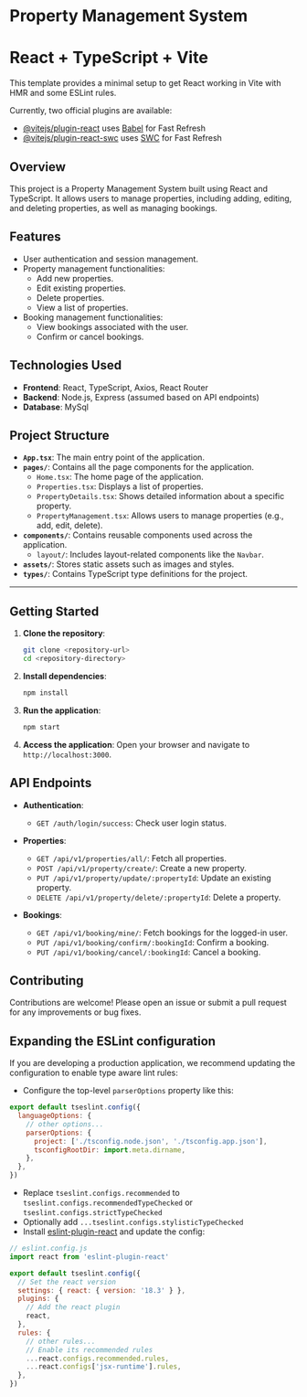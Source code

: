 
# Property Management System

# React + TypeScript + Vite

This template provides a minimal setup to get React working in Vite with HMR and some ESLint rules.

Currently, two official plugins are available:

- [@vitejs/plugin-react](https://github.com/vitejs/vite-plugin-react/blob/main/packages/plugin-react/README.md) uses [Babel](https://babeljs.io/) for Fast Refresh
- [@vitejs/plugin-react-swc](https://github.com/vitejs/vite-plugin-react-swc) uses [SWC](https://swc.rs/) for Fast Refresh

## Overview
This project is a Property Management System built using React and TypeScript. It allows users to manage properties, including adding, editing, and deleting properties, as well as managing bookings.

## Features
- User authentication and session management.
- Property management functionalities:
  - Add new properties.
  - Edit existing properties.
  - Delete properties.
  - View a list of properties.
- Booking management functionalities:
  - View bookings associated with the user.
  - Confirm or cancel bookings.

## Technologies Used
- **Frontend**: React, TypeScript, Axios, React Router
- **Backend**: Node.js, Express (assumed based on API endpoints)
- **Database**: MySql

## Project Structure
- **`App.tsx`**: The main entry point of the application.
- **`pages/`**: Contains all the page components for the application.
  - `Home.tsx`: The home page of the application.
  - `Properties.tsx`: Displays a list of properties.
  - `PropertyDetails.tsx`: Shows detailed information about a specific property.
  - `PropertyManagement.tsx`: Allows users to manage properties (e.g., add, edit, delete).
- **`components/`**: Contains reusable components used across the application.
  - `layout/`: Includes layout-related components like the `Navbar`.
- **`assets/`**: Stores static assets such as images and styles.
- **`types/`**: Contains TypeScript type definitions for the project.

---


## Getting Started
1. **Clone the repository**:
   ```bash
   git clone <repository-url>
   cd <repository-directory>
   ```

2. **Install dependencies**:
   ```bash
   npm install
   ```

3. **Run the application**:
   ```bash
   npm start
   ```

4. **Access the application**:
   Open your browser and navigate to `http://localhost:3000`.

## API Endpoints
- **Authentication**:
  - `GET /auth/login/success`: Check user login status.

- **Properties**:
  - `GET /api/v1/properties/all/`: Fetch all properties.
  - `POST /api/v1/property/create/`: Create a new property.
  - `PUT /api/v1/property/update/:propertyId`: Update an existing property.
  - `DELETE /api/v1/property/delete/:propertyId`: Delete a property.

- **Bookings**:
  - `GET /api/v1/booking/mine/`: Fetch bookings for the logged-in user.
  - `PUT /api/v1/booking/confirm/:bookingId`: Confirm a booking.
  - `PUT /api/v1/booking/cancel/:bookingId`: Cancel a booking.

## Contributing
Contributions are welcome! Please open an issue or submit a pull request for any improvements or bug fixes.




## Expanding the ESLint configuration

If you are developing a production application, we recommend updating the configuration to enable type aware lint rules:

- Configure the top-level `parserOptions` property like this:

```js
export default tseslint.config({
  languageOptions: {
    // other options...
    parserOptions: {
      project: ['./tsconfig.node.json', './tsconfig.app.json'],
      tsconfigRootDir: import.meta.dirname,
    },
  },
})
```

- Replace `tseslint.configs.recommended` to `tseslint.configs.recommendedTypeChecked` or `tseslint.configs.strictTypeChecked`
- Optionally add `...tseslint.configs.stylisticTypeChecked`
- Install [eslint-plugin-react](https://github.com/jsx-eslint/eslint-plugin-react) and update the config:

```js
// eslint.config.js
import react from 'eslint-plugin-react'

export default tseslint.config({
  // Set the react version
  settings: { react: { version: '18.3' } },
  plugins: {
    // Add the react plugin
    react,
  },
  rules: {
    // other rules...
    // Enable its recommended rules
    ...react.configs.recommended.rules,
    ...react.configs['jsx-runtime'].rules,
  },
})
```
